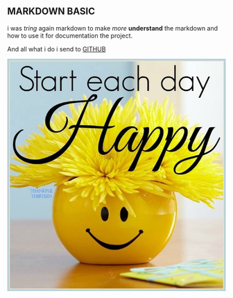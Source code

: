 ## MARKDOWN BASIC 

i was _tring_ again markdown to make *more* **understand** the markdown and how to use it for documentation the project.

And all what i do i send to [GITHUB](https://github.com/zakysyahab14)

![IMAGE](happy.jpg)
